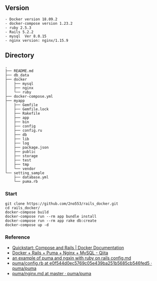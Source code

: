 ## Version
```
- Docker version 18.09.2
- docker-compose version 1.23.2
- ruby 2.5.3
- Rails 5.2.2
- mysql  Ver 8.0.15
- nginx version: nginx/1.15.9
```

## Directory
```
.
├── README.md
├── db_data
├── docker
│   ├── mysql
│   ├── nginx
│   └── ruby
├── docker-compose.yml
├── myapp
│   ├── Gemfile
│   ├── Gemfile.lock
│   ├── Rakefile
│   ├── app
│   ├── bin
│   ├── config
│   ├── config.ru
│   ├── db
│   ├── lib
│   ├── log
│   ├── package.json
│   ├── public
│   ├── storage
│   ├── test
│   ├── tmp
│   └── vendor
└── setting_sample
    ├── database.yml
    └── puma.rb
```

### Start
```
git clone https://github.com/2no553/rails_docker.git
cd rails_docker/
docker-compose build
docker-compose run --rm app bundle install
docker-compose run --rm app rake db:create
docker-compose up -d
```

### Reference
- [Quickstart: Compose and Rails | Docker Documentation](https://docs.docker.com/compose/rails/)
- [Docker + Rails + Puma + Nginx + MySQL - Qiita](https://qiita.com/eighty8/items/0288ab9c127ddb683315)
- [an example of puma and ngxin with ruby on rails config.md](https://gist.github.com/duleorlovic/762c4ffdf43c8eb31aa7)
- [puma/config.rb at e0f544d0ec5769c05e439ba251b5685cb546fed5 · puma/puma](https://github.com/puma/puma/blob/e0f544d0ec5769c05e439ba251b5685cb546fed5/examples/config.rb)
- [puma/nginx.md at master · puma/puma](https://github.com/puma/puma/blob/master/docs/nginx.md)

